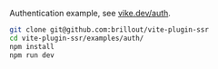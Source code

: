 Authentication example, see [vike.dev/auth](https://vike.dev/auth).

```bash
git clone git@github.com:brillout/vite-plugin-ssr
cd vite-plugin-ssr/examples/auth/
npm install
npm run dev
```
